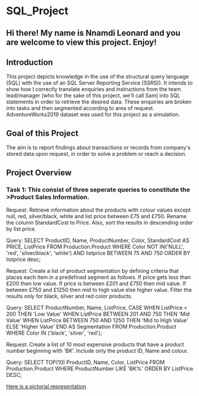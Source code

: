 # SQL_Project

## Hi there! My name is Nnamdi Leonard and you are welcome to view this project. Enjoy! 


## Introduction
This project depicts knowledge in the use of the structural query language (SQL) with the use of an SQL Server Reporting Service (SSRS)). It intends to show how I correctly translate enquiries and instructions from the team lead/manager (who for the sake of this project, we'll call Sam) into SQL statements in order to retrieve the desired data. These enquiries are broken into tasks and then segmented according to area of request. AdventureWorks2019 dataset was used for this project as a simulation.

## Goal of this Project
The aim is to report findings about transactions or records from company's stored data upon request, in order to solve a problem or reach a decision.

## Project Overview

### Task 1: This consist of three seperate queries to constitute the >Product Sales Information.
Request: Retrieve information about the products with colour values except null, red, silver/black, white and list price between
£75 and £750. Rename the column StandardCost to Price. Also, sort the results in descending order by list price.

Query: SELECT ProductID, Name, ProductNumber, Color, StandardCost AS PRICE, ListPrice 
FROM Production.Product
WHERE Color NOT IN('NULL', 'red', 'silver/black', 'white') 
AND listprice BETWEEN 75 AND 750
ORDER BY listprice desc;

Request: Create a list of product segmentation by defining criteria that places each item in a predefined segment as follows. If
price gets less than £200 then low value. If price is between £201 and £750 then mid value. If between £750 and £1250
then mid to high value else higher value. Filter the results only for black, silver and red color products.

Query: SELECT ProductNumber, Name, ListPrice, CASE WHEN ListPrice < 200 THEN 'Low Value'
WHEN ListPrice BETWEEN 201 AND 750 THEN 'Mid Value'
WHEN ListPrice BETWEEN 750 AND 1250 THEN 'Mid to High Value'
ELSE 'Higher Value' END AS Segmentation
FROM Production.Product
WHERE Color IN ('black', 'silver', 'red');

Request: Create a list of 10 most expensive products that have a product number beginning with ‘BK’. Include only the product
ID, Name and colour.

Query: SELECT TOP(10) ProductID, Name, Color, ListPrice
FROM Production.Product
WHERE ProductNumber LIKE 'BK%'
ORDER BY ListPrice DESC;

[Here is a pictorial representation]()

